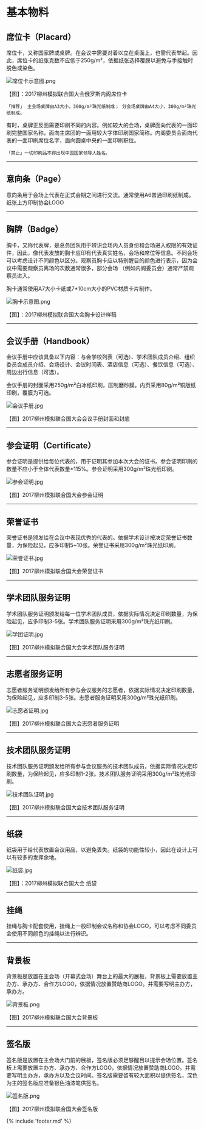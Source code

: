 # 基本物料

## 席位卡（Placard）

席位卡，又称国家牌或桌牌。在会议中需要对着以立在桌面上，也需代表举起。因此，席位卡的纸张克数不应低于250g/m²，依据纸张选择覆膜以避免与手接触时脱色或染色。

![席位卡示意图.png](https://ooo.0o0.ooo/2017/06/06/59369199e1f40.png)

【图】：2017柳州模拟联合国大会俄罗斯内阁席位卡

```「推荐」 主会场桌牌由A3大小，300g/m²珠光纸制成； 分会场桌牌由A4大小，300g/m²珠光纸制成。 ```

有时，桌牌正反面需要印刷不同的内容。例如较大的会场，桌牌面向代表的一面印刷完整国家名称，面向主席团的一面用较大字体印刷国家简称。内阁委员会面向代表的一面印刷席位名字，面向圆桌中央的一面印刷职位。 

```「禁止」一切印刷品不得出现中国国家领导人姓名。```

---

## 意向条（Page）

意向条用于会场上代表在正式会期之间进行交流。通常使用A6普通印刷纸制成。纸张上方印制协会LOGO

---

## 胸牌（Badge）

胸卡，又称代表牌，是总务团队用于辨识会场内人员身份和会场进入权限的有效证件，因此，像代表发放的胸卡应印有代表真实姓名，会场和席位等信息。不同会场可以考虑设计不同颜色以区分。观察员胸卡应以特别醒目的颜色进行表示，因为会议中需要观察员离场的次数通常很多，部分会场 （例如内阁委员会）通常严禁观察员进入。

胸卡通常使用A7大小卡纸或7*10cm大小的PVC材质卡片制作。	

![胸卡示意图.png](https://ooo.0o0.ooo/2017/06/06/593692b7ad161.png)
 
【图】：2017柳州模拟联合国大会胸卡设计样稿

---

## 会议手册（Handbook）

会议手册中应该具备以下内容：与会学校列表（可选）、学术团队成员介绍、组织委员会成员介绍、会场设计、会议时间表、酒店信息（可选）、餐饮信息（可选）、周边出行信息（可选）。

会议手册的封面采用250g/m²白冰纸印刷，压制磨砂膜。内页采用80g/m²铜版纸印刷，覆膜为可选。

![会议手册.jpg](https://ooo.0o0.ooo/2017/06/06/5936958551655.jpg)
 
【图】2017柳州模拟联合国大会会议手册封面和封底

---

## 参会证明（Certificate）

参会证明是提供给每位代表的，用于证明其参加本次大会的证书。参会证明印刷的数量不应小于全体代表数量*115%。参会证明采用300g/m²珠光纸印刷。

![参会证明.jpg](https://ooo.0o0.ooo/2017/06/06/5936951996e65.jpg)
 
【图】2017柳州模拟联合国大会参会证明

---

## 荣誉证书

荣誉证书是颁发给在会议中表现优秀的代表的。依据学术设计按决定荣誉证书数量，为保险起见，应多印制5~10张。荣誉证书采用300g/m²珠光纸印刷。

![荣誉证书.jpg](https://ooo.0o0.ooo/2017/06/06/59369519877a6.jpg)
 
【图】2017柳州模拟联合国大会荣誉证书

---

## 学术团队服务证明

学术团队服务证明颁发给每一位学术团队成员，依据实际情况决定印刷数量，为保险起见，应多印制3-5张。学术团队服务证明采用300g/m²珠光纸印刷。

![学团证明.jpg](https://ooo.0o0.ooo/2017/06/06/593695199221a.jpg)
 
【图】2017柳州模拟联合国大会学术团队服务证明

---

## 志愿者服务证明

志愿者服务证明颁发给所有参与会议服务的志愿者，依据实际情况决定印刷数量，为保险起见，应多印制3-5张。志愿者服务证明采用300g/m²珠光纸印刷。

![志愿者证明.jpg](https://ooo.0o0.ooo/2017/06/06/5936951993e68.jpg)
 
【图】2017柳州模拟联合国大会志愿者服务证明

---

## 技术团队服务证明

技术团队服务证明颁发给所有参与会议服务的技术团队成员，依据实际情况决定印刷数量，为保险起见，应多印制1-2张。技术团队服务证明采用300g/m²珠光纸印刷。

![技术团队证明.jpg](https://ooo.0o0.ooo/2017/06/06/593695196496f.jpg)

【图】2017柳州模拟联合国大会技术团队服务证明

---

## 纸袋

纸袋用于给代表放置会议用品，以避免丢失。纸袋的功能性较小，因此在设计上可以有较多的发挥余地。

![纸袋.jpg](https://ooo.0o0.ooo/2017/06/06/59369585092f6.jpg)
 
【图】：2017柳州模拟联合国大会 纸袋

---

## 挂绳

挂绳与胸卡配套使用，挂绳上一般印制会议名称和协会LOGO，可以考虑不同委员会使用不同颜色的挂绳以进行辨识。

---

## 背景板

背景板是放置在主会场（开幕式会场）舞台上的最大的展板，背景板上需要放置主办方、承办方、合作方LOGO，依据情况放置赞助商LOGO。并需要写明主办方，承办方。

![背景板.png](https://ooo.0o0.ooo/2017/06/06/59369656f0609.png)
 
【图】2017柳州模拟联合国大会背景板

---

## 签名版
签名版是放置在主会场大门前的展板，签名版必须足够醒目以提示会场位置。签名板上需要放置主办方、承办方、合作方LOGO，依据情况放置赞助商LOGO。并需要写明主办方，承办方以及会议时间。签名版需要留有较大面积以提供签名，深色为主的签名版应准备银色油漆笔供签名。

![签名版.png](https://ooo.0o0.ooo/2017/06/06/593696570cf28.png)
 
【图】2017柳州模拟联合国大会签名版

{% include 'footer.md' %}